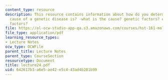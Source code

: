 ```yaml
---
content_type: resource
description: This resource contains information about how do you determine where the
  cause of a genetic disease is? -what is the cause? genetic factors? environmental
  factors?
file: https://ol-ocw-studio-app-qa.s3.amazonaws.com/courses/hst-161-molecular-biology-and-genetics-in-modern-medicine-fall-2007/642617b3a6e5ae42e5c443ad4b281b99_lecture24.pdf
file_type: application/pdf
learning_resource_types:
- Lecture Notes
ocw_type: OCWFile
parent_title: Lecture Notes
parent_type: CourseSection
resourcetype: Document
title: lecture24.pdf
uid: 642617b3-a6e5-ae42-e5c4-43ad4b281b99
---
```

